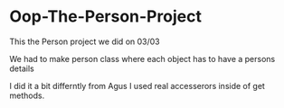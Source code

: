 # Oop-The-Person-Project
This the Person project we did on 03/03 

We had to make person class where each object has to have a persons details

I did it a bit differntly from Agus I used real accesserors inside of get methods.


